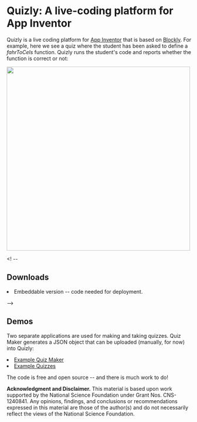 <h1>Quizly: A live-coding platform for App Inventor</h1>

Quizly is a live coding platform for <a target="_blank" href="appinventor.mit.edu">App Inventor</a> that is
based on <a target="_blank" href="https://developers.google.com/blockly/">Blockly</a>. For example, 
here we see a quiz where the student has been asked to define a <i>fahrToCels</i> function.
Quizly runs the student's code and reports whether the function is correct or not:

<img src="http://www.cs.trincoll.edu/~ram/quizly/media/quizly-screen-crop.png" width="500px" />

<! --
<h2>Downloads</h2>

<li>Embeddable version -- code needed for deployment.

--> 

<h2>Demos</h2>

<p>Two separate applications are used for making and taking
quizzes. Quiz Maker generates a JSON object that can be uploaded
(manually, for now) into Quizly:

<li><a target="_blank" href="http://mobile-csp.org/quizly-repo/quizly/makequiz.html">Example Quiz Maker</a>
<li><a target="_blank" href="http://mobile-csp.org/quizly-repo/quizly/">Example Quizzes</a>


<!-- 
<p>Quizly is self-contained and can easily be plugged into existing
web sites and web applications, for example App Inventor course
sites:

<li>Quizly embedded in <a target="_blank"
href="https://mobilecsp-2017.appspot.com/mobilecsp/unit?unit=1&lesson=45">Google
Coursebuilder</a> -- See lesson 2.2.  
<li>Quizly embedded in <a target="_blank"
href="https://courses.edx.org/courses/course-v1:TrinityX+T002x+3T2015/courseware/c68743ef825c4fcbb9fa23a6431e8ec5/52dcc99b77c543d89a386ebf0ea59e1e/?activate_block_id=block-v1%3ATrinityX%2BT002x%2B3T2015%2Btype%40sequential%2Bblock%4052dcc99b77c543d89a386ebf0ea59e1e">edX Course</a> -- See Week 1 > Event-Driven Programming > Coding Exercises  

-->

<p>The code is free and open source -- and there is much work to do!</p>

<p><b>Acknowledgment and Disclaimer.</b> This material is based upon
work supported by the National Science Foundation under Grant
Nos. CNS-1240841. Any opinions, findings, and conclusions or
recommendations expressed in this material are those of the author(s)
and do not necessarily reflect the views of the National Science
Foundation.
